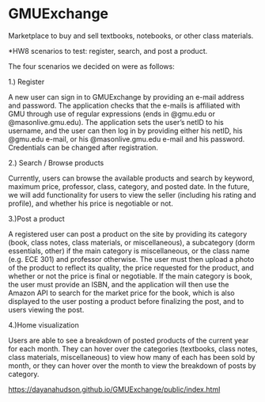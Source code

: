# GMUExchange
Marketplace to buy and sell textbooks, notebooks, or other class materials.

*HW8 scenarios to test: register, search, and post a product.

The four scenarios we decided on were as follows:

1.) Register

   A new user can sign in to GMUExchange by providing an e-mail address and password. The application checks that the e-mails is            affiliated with GMU through use of regular expressions (ends in @gmu.edu or @masonlive.gmu.edu). The application sets the user’s        netID to his username, and the user can then log in by providing either his netID, his @gmu.edu e-mail, or his @masonlive.gmu.edu      e-mail and his password. Credentials can be changed after registration.

2.) Search / Browse products

   Currently, users can browse the available products and search by keyword, maximum price, professor, class, category, and posted date. In the future, we will add functionality for users to view the seller (including his rating and profile), and whether his price is negotiable or not.

3.)Post a product

   A registered user can post a product on the site by providing its category (book, class notes, class materials, or miscellaneous), a    subcategory (dorm essentials, other) if the main category is miscellaneous, or the class name (e.g. ECE 301) and professor              otherwise. The user must then upload a photo of the product to reflect its quality, the price requested for the product, and            whether or not the price is final or negotiable. If the main category is book, the user must provide an ISBN, and the application      will then use the Amazon API to search for the market price for the book, which is also displayed to the user posting a product        before finalizing the post, and to users viewing the post.

4.)Home visualization

   Users are able to see a breakdown of posted products of the current year for each month. They can hover over the categories
   (textbooks, class notes, class materials, miscellaneous) to view how many of each has been sold by month, or they can hover over the
   month to view the breakdown of posts by category.

https://dayanahudson.github.io/GMUExchange/public/index.html
